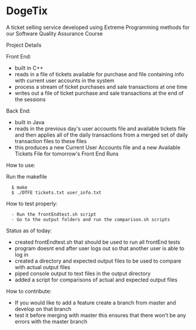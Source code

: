 DogeTix
=========

A ticket selling service developed using Extreme Programming methods for our Software Quality Assurance Course

Project Details

Front End:
- built in C++
- reads in a file of tickets available for purchase and file containing info with current user accounts in the system
- process a stream of ticket purchases and sale transactions at one time
- writes out a file of ticket purchase and sale transactions at the end of the sessions

Back End:
- built in Java
- reads in the previous day's user accounts file and available tickets file and then applies all of the daily transactions from a merged set of daily transaction files to these files
- this produces a new Current User Accounts file and a new Available Tickets File for tomorrow's Front End Runs

How to use:

Run the makefile

      $ make 
      $ ./DTFE tickets.txt user_info.txt
      
How to test properly:

      - Run the frontEndtest.sh script
      - Go to the output folders and run the comparison.sh scripts

Status as of today:
- created frontEndtest.sh that should be used to run all frontEnd tests
- program doesnt end after user logs out so that another user is able to log in
- created a directory and expected output files to be used to compare with actual output files
- piped console output to text files in the output directory
- added a script for comparisons of actual and expected output files

How to contribute:
- If you would like to add a feature create a branch from master and develop on that branch
- test it before merging with master this ensures that there won't be any errors with the master branch
     

